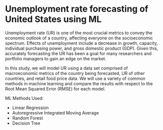 # Unemployment rate forecasting of United States using ML
Unemployment rate (UR) is one of the most crucial metrics to convey the economic outlook of a country, affecting everyone on the socioeconomic spectrum. Effects of unemployment include a decrease in growth, capacity, individual purchasing power, and gross domestic product (GDP). Given this, accurately forecasting the UR has been a goal for many researchers and portfolio managers to gain an edge on the market. 

In this study, we will model UR using a data set comprised of macroeconomic metrics of the country being forecasted, UR of other countries, and retail food price data. We will use a variety of common methods in machine learning and compare the results with respect to the Root Mean Squared Error (RMSE) for each model. 

ML Methods Used:

- Linear Regression
- Autoregressive Integrated Moving Average
- Random Forest
- Decision Tree
